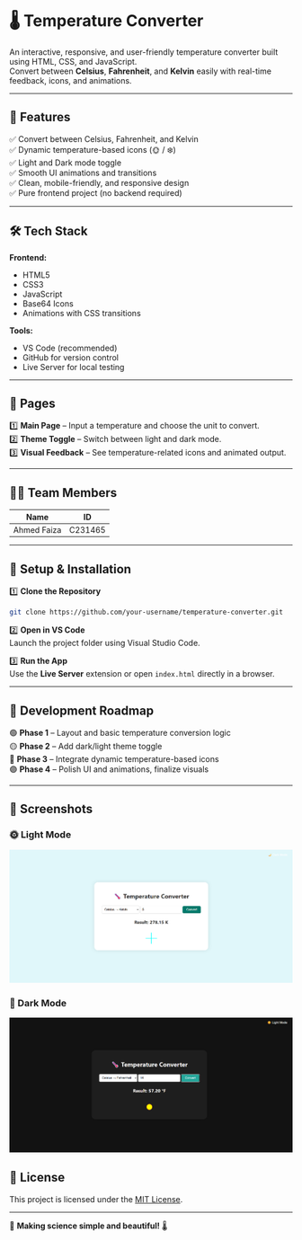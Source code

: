 # 🌡️ Temperature Converter 

An interactive, responsive, and user-friendly temperature converter built using HTML, CSS, and JavaScript.  
Convert between **Celsius**, **Fahrenheit**, and **Kelvin** easily with real-time feedback, icons, and animations.

---

## 🌟 Features

✅ Convert between Celsius, Fahrenheit, and Kelvin  
✅ Dynamic temperature-based icons (🌞 / ❄️)  
✅ Light and Dark mode toggle  
✅ Smooth UI animations and transitions  
✅ Clean, mobile-friendly, and responsive design  
✅ Pure frontend project (no backend required)

---

## 🛠 Tech Stack

**Frontend:**
- HTML5  
- CSS3  
- JavaScript  
- Base64 Icons  
- Animations with CSS transitions  

**Tools:**
- VS Code (recommended)
- GitHub for version control
- Live Server for local testing

---

## 📜 Pages

1️⃣ **Main Page** – Input a temperature and choose the unit to convert.  
2️⃣ **Theme Toggle** – Switch between light and dark mode.  
3️⃣ **Visual Feedback** – See temperature-related icons and animated output.  

---

## 👨‍💻 Team Members
| Name         | ID      |
|--------------|---------|
| Ahmed Faiza  | C231465 |

---

## 📌 Setup & Installation

1️⃣ **Clone the Repository**  
```bash
git clone https://github.com/your-username/temperature-converter.git
```

2️⃣ **Open in VS Code**  
Launch the project folder using Visual Studio Code.

3️⃣ **Run the App**  
Use the **Live Server** extension or open `index.html` directly in a browser.

---

## 📅 Development Roadmap

🟢 **Phase 1** – Layout and basic temperature conversion logic  
🟡 **Phase 2** – Add dark/light theme toggle  
🔵 **Phase 3** – Integrate dynamic temperature-based icons  
🟣 **Phase 4** – Polish UI and animations, finalize visuals

---

## 📸 Screenshots

### 🌞 Light Mode
![Light Screenshot](images/Screenshot-light.png)

### 🌙 Dark Mode
![Dark Screenshot](images/Screenshot-dark.png)

## 📄 License

This project is licensed under the [MIT License](LICENSE).

---

🎯 **Making science simple and beautiful!** 🌡️
